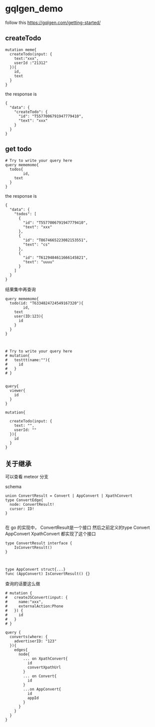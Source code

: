 # gqlgen_demo

follow this https://gqlgen.com/getting-started/

## createTodo
```
mutation meme{
  createTodo(input: {
    text:"xxx",
    userId :"21312"
  }){
	id,
    text
  }
}

```
the response is
```
{
  "data": {
    "createTodo": {
      "id": "T5577006791947779410",
      "text": "xxx"
    }
  }
}

```

## get todo
```
# Try to write your query here
query mememomo{
  todos{
		id,
    text
  }
}

```
the response is
```
{
  "data": {
    "todos": [
      {
        "id": "T5577006791947779410",
        "text": "xxx"
      },
      {
        "id": "T8674665223082153551",
        "text": "cs"
      },
      {
        "id": "T6129484611666145821",
        "text": "uuuu"
      }
    ]
  }
}

```

结果集中再查询
```
query mememomo{
  todo(id: "T6334824724549167320"){
		id,
    text
    user(ID:123){
      id
    }
  }
}



```



```
# Try to write your query here
# mutation{
#   testtt(name:""){
#     id
#   }
# }


query{
  viewer{
    id
  }
}
```

```
mutation{

  createTodo(input: {
    text: "",
    userId: ""
  }){
    id
  }
}

```




## 关于继承
可以查看 meteor 分支

schema
```
union ConvertResult = Convert | AppConvert | XpathConvert
type ConvertEdge{
  node: ConvertResult!
  cursor: ID!
}


```
在 go 的实现中， ConvertResult是一个接口
然后之前定义的type Convert  AppConvert  XpathConvert 都实现了这个接口

```
type ConvertResult interface {
	IsConvertResult()
}



type AppConvert struct{...}
func (AppConvert) IsConvertResult() {}
```

查询的话要这么做
```
# mutation {
#   createJSConvert(input: {
#     name:"xxx",
#     externalAction:Phone
#   }) {
#     id
#   }
# }

query {
  converts(where: {
    advertiserID: "123"
  }){
    edges{
      node{
        ... on XpathConvert{
          id
          convertXpathUrl
        }
        ... on Convert{
          id
        }
        ...on AppConvert{
          id
          appId
        }
      }
    }
  }
}
```
